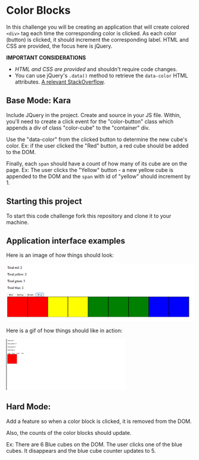 Color Blocks
===

In this challenge you will be creating an application that will create colored `<div>` tag each time the corresponding color is clicked. As each color (button) is clicked, it should increment the corresponding label. HTML and CSS are provided, the focus here is jQuery.

**IMPORTANT CONSIDERATIONS**

- _HTML and CSS are provided_ and shouldn't require code changes.
- You can use jQuery's `.data()` method to retrieve the `data-color` HTML attributes. [A relevant StackOverflow](http://stackoverflow.com/questions/5309926/how-to-get-the-data-id-attribute).

Base Mode: Kara
---

Include JQuery in the project. Create and source in your JS file. Within, you'll need to create a click event for the "color-button" class which appends a div of class "color-cube" to the "container" div.

Use the "data-color" from the clicked button to determine the new cube's color.
Ex: if the user clicked the "Red" button, a red cube should be added to the DOM.

Finally, each ```span``` should have a count of how many of its cube are on the page. Ex: The user clicks the "Yellow" button - a new yellow cube is appended to the DOM and the ```span``` with id of "yellow" should increment by 1.

Starting this project
---
To start this code challenge fork this repository and clone it to your machine.

Application interface examples
---

Here is an image of how things should look:

![static page view](image0.png)

Here is a gif of how things should like in action:

![animated page view](image1.gif)

Hard Mode:
---

Add a feature so when a color block is clicked, it is removed from the DOM.

Also, the counts of the color blocks should update.

Ex: There are 6 Blue cubes on the DOM. The user clicks one of the blue cubes. It disappears and the blue cube counter updates to 5.
